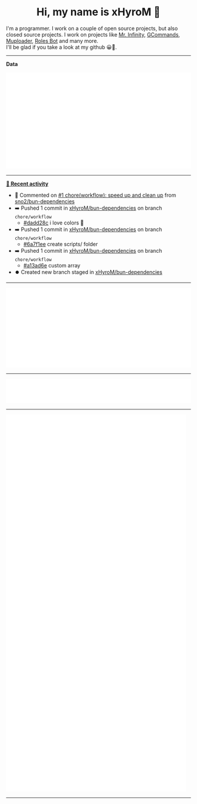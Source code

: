 <p align="center">
    <!-- <img src="https://avatars.githubusercontent.com/u/56601352" width="192" alt="hyro's pfp" /> -->
    <h1 align="center">Hi, my name is xHyroM 👋</h1>
</p>

I'm a programmer. I work on a couple of open source projects, but also closed source projects. I work on projects like [Mr. Infinity](https://discord.com/oauth2/authorize?client_id=720321585625694239&scope=bot%20applications.commands&permissions=8&redirect_uri=https://blobs.gq/imanager&prompt=consent&response_type=code), [GCommands](https://github.com/Garlic-Team/GCommands), [Muploader](https://github.com/xHyroM/Muploder), [Roles Bot](https://github.com/xHyroM/roles-bot) and many more.  
I'll be glad if you take a look at my github 😀👀.

___
**Data**

<img src="https://github.com/xHyroM/xHyroM/blob/master/.cache/base.svg">

___

**[📰 Recent activity](https://github.com/xHyroM)**
* 💬 Commented on [#1 chore(workflow): speed up and clean up](https://github.com/sno2/bun-dependencies/issues/1) from [sno2/bun-dependencies](https://github.com/sno2/bun-dependencies)
* ➡️ Pushed 1 commit in [xHyroM/bun-dependencies](https://github.com/xHyroM/bun-dependencies) on branch `chore/workflow`
  * [#dadd28c](https://github.com/xHyroM/bun-dependencies/commit/dadd28c) i love colors 🚀
* ➡️ Pushed 1 commit in [xHyroM/bun-dependencies](https://github.com/xHyroM/bun-dependencies) on branch `chore/workflow`
  * [#6a7f1ee](https://github.com/xHyroM/bun-dependencies/commit/6a7f1ee) create scripts/ folder
* ➡️ Pushed 1 commit in [xHyroM/bun-dependencies](https://github.com/xHyroM/bun-dependencies) on branch `chore/workflow`
  * [#a13ad6e](https://github.com/xHyroM/bun-dependencies/commit/a13ad6e) custom array
* ⏺️ Created new branch staged in [xHyroM/bun-dependencies](https://github.com/xHyroM/bun-dependencies)


___

<img src="https://github.com/xHyroM/xHyroM/blob/master/.cache/isocalendar.svg">

___

<img src="https://github.com/xHyroM/xHyroM/blob/master/.cache/languages.svg">

___

<img src="https://github.com/xHyroM/xHyroM/blob/master/.cache/achievements.svg">

___
